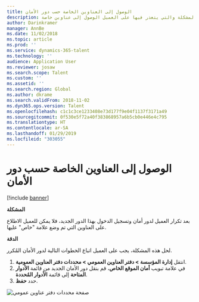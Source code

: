 ```yaml
---
title: الوصول إلى العناوين الخاصة حسب دور الأمان
description: يتناول هذا الموضوع كيفية حل هذه المشكلة والتي يتعذر فيها على العميل الوصول إلى عناوين خاصة.
author: Darinkramer
manager: AnnBe
ms.date: 11/02/2018
ms.topic: article
ms.prod: ''
ms.service: dynamics-365-talent
ms.technology: ''
audience: Application User
ms.reviewer: josaw
ms.search.scope: Talent
ms.custom: ''
ms.assetid: ''
ms.search.region: Global
ms.author: dkrame
ms.search.validFrom: 2018-11-02
ms.dyn365.ops.version: Talent
ms.openlocfilehash: c1c1c3ce1233408e73d177f9e04f1137f3171a49
ms.sourcegitcommit: 0f530e5f72a40f383868957a6b5cb0e446e4c795
ms.translationtype: HT
ms.contentlocale: ar-SA
ms.lasthandoff: 01/29/2019
ms.locfileid: "303055"
---
```

# <a name="access-to-private-addresses-by-security-role"></a>الوصول إلى العناوين الخاصة حسب دور الأمان

[!include [banner](includes/banner.md)]

**المشكلة**

بعد تكرار العميل لدور أمان وتسجيل الدخول بهذا الدور الجديد، فلا يمكن للعميل الاطلاع على العناوين التي تم وضع علامة "خاص" عليها.

**‏‏الدقة**

لحل هذه المشكلة، يجب على العميل اتباع الخطوات التالية لدور الأمان المُكرر.

1. انتقل **إدارة المؤسسة \> دفتر العناوين العمومي \> محددات دفتر العناوين العمومية**.
2. في علامة تبويب **أمان الموقع الخاص**، قم بنقل دور الأمان الجديد من قائمة **الأدوار المتاحة** إلى قائمة **الأدوار المُحددة**.
3. حدد **حفظ**.

![صفحة محددات دفتر عناوين عمومي](media/GAD-parameters.png)
